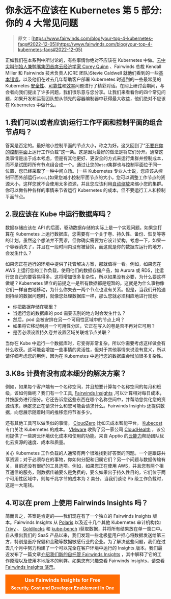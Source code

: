 # 你永远不应该在 Kubernetes 第 5 部分:你的 4 大常见问题

> 原文：[https://www.fairwinds.com/blog/your-top-4-kubernetes-faqs#2022-12-05](https://www.fairwinds.com/blog/your-top-4-kubernetes-faqs#2022-12-05)

 正如我们在本系列中所讨论的，有些事情你绝对不应该在 Kubernetes 中做。[云中尖叫创始人兼鸭嘴集团首席云经济学家 Corey Quinn](https://twitter.com/QuinnyPig) 、Fairwinds 总裁 Kendall Miller 和 Fairwinds 技术负责人(CRE 团队)Stevie Caldwell 就他们看到的一些[基本错误](/blog/never-should-you-ever-in-kubernetes-1-do-k8s-the-hard-way)，以及他们在过去几年帮助客户部署 Kubernetes 时遇到的一些最常见的 Kubernetes [安全性](/blog/never-should-you-ever-in-kubernetes-part-2-kubernetes-security-mistakes)、[可靠性](/blog/6-kubernetes-reliability-mistakes)和[效率](/blog/3-kubernetes-efficiency-mistakes)问题进行了精彩对话。在网上研讨会期间，与会者向我们提出了许多问题，我们很乐意与您分享。让我们来看看你的四个常见问题，如果开发和运营团队想从领先的容器编制器中获得最大收益，他们绝对不应该在 Kubernetes 中做什么。

## 1.我们可以(或者应该)运行工作平面和控制平面的组合节点吗？

答案是否定的。最好缩小控制平面的节点大小，称之为好。这又回到了“[不要在你的控制平面](/blog/never-should-you-ever-in-kubernetes-1-do-k8s-the-hard-way)上运行工作负载”这一条。这是因为最好的做法是将它们分开。通常这类事情是出于成本考虑，但是有其他更好、更安全的方式来运行集群并控制成本，而不是试图将所有节点组合成一个。通过让您的`etcd`集群也与控制平面位于同一位置，您已经采取了一种中间立场。(一些 Kubernetes 专业人士说，您应该从控制平面外部运行`etcd`。)如果您减小控制平面节点的大小，您可以调整工作节点的资源大小，这样您就不会使用太多资源，并且您应该利用[自动缩放](/blog/3-kubernetes-efficiency-mistakes)来缩小您的集群。你可以做各种各样的事情来节省运行 Kubernetes 的成本，但不要运行工人和控制平面节点。

## 2.我应该在 Kube 中运行数据库吗？

数据存储应该在 API 的后面，驱动数据存储的实际上是一个实现问题。如果您打算在 Kubernetes 上运行数据库，您需要有一个关于卷、持久性、备份、恢复等等的计划。虽然这个想法并不荒谬，但你确实需要为它设计架构。考虑一下，如果一个容器消失了，并且在一段时间内没有被替换，而这就是你的数据库运行的地方，会发生什么？

如果您正在运行的环境中提供了托管解决方案，那就值得一看。例如，如果您在 AWS 上运行您的工作负载，使用他们的数据存储产品，如 Aurora 或 RDS，比运行您自己的要容易得多。这将增加很多复杂性，所以如果没有必要，为什么要这样做呢？Kubernetes 建立的前提之一是所有数据都是短暂的。这就是为什么事物像它们一样自由地移动，为什么你失去一两个节点也没有关系。但是，当我们开始遇到持续的数据问题时，就像您处理数据库一样，那么您就必须相应地进行规划:

*   你把数据存储在哪里？
*   当运行您的数据库的 pod 需要去别的地方时会发生什么？
*   然后，pod 会被安排在另一个可用性区域中的节点上吗？
*   如果将它移动到另一个可用性分区，它正在写入的卷是否不再对它可用？
*   是否必须设置持久卷并设置区域关联或节点关联？

当你在 Kube 中运行一个数据库时，它变得非常复杂。所以你需要考虑这样做会有什么收获。这可能会增加一些事情的灵活性，但对于其他事情来说没有意义，所以请仔细考虑您的用例，因为在 Kubernetes 中运行您的数据库会增加很多复杂性。

## 3.K8s 计费有没有成本细分的解决方案？

例如，如果每个客户端有一个名称空间，并且想要计算每个名称空间的每月和班级，该如何做呢？我们有一个工具, [Fairwinds Insights](/insights) ,可以计算相对每日成本，并按服务进行细分。它还告诉您这些东西在哪个名称空间中，并帮助您优化您的资源请求，确定您正在请求什么和您可能会请求什么。Fairwinds Insights 还提供数据，向您展示随着时间的推移您将节省多少。

还有其他工具可以做类似的事情。 [CloudZero](https://www.cloudzero.com/) 比如云成本智能平台。 [Kubecost](https://www.kubecost.com/) 专门关注 Kubernetes 的成本。 [VMware](https://www.vmware.com/) 收购了另一家公司 [CloudHealth](https://www.cloudhealthtech.com/) ，该公司提供了一些跨云环境优化成本和使用的功能。来自 Apptio 的[云能力](https://www.apptio.com/products/cloudability/)帮助团队优化云资源的速度、成本和质量。

关心 Kubernetes 工作负载的人通常有两个很难找到好答案的问题。一个是跟踪共享资源；对于必须存在的事物，你如何分配和归属它们？另一个问题与数据传输有关，目前还没有很好的工具选项。例如，如果您正在使用 AWS，并且您有两个相互通信的服务，则数据传输要么是免费的，要么如果出于持久性目的，它们位于两个可用性区域中，则每千兆字节的成本为 2 美分。当我们谈论 Pb 级工作负载时，这是一大笔钱。

## 4.可以在 prem 上使用 Fairwinds Insights 吗？

简而言之，答案是肯定的——我们现在有了一个独立的 Fairwinds Insights 版本。Fairwinds Insights 从 [Polaris](/polaris) 以及近十几个其他 Kubernetes 审计机构(如 [Trivy](https://github.com/aquasecurity/trivy) 、 [Goldilocks](/blog/introducing-goldilocks-a-tool-for-recommending-resource-requests) 和 [kube-bench](https://github.com/aquasecurity/kube-bench) )获取数据，并将所有结果放在单一窗口中。自从推出我们的 SaaS 产品以来，我们发现一些北极星用户担心将数据发送给第三方，特别是医疗保健和金融等数据敏感行业的企业。为了解决这些问题，我们在过去几个月中努力构建了一个可以完全在客户环境中运行的 Insights 版本。我们最近发布了一篇文章[介绍我们新的自托管 Fairwinds Insights](/blog/an-easier-way-to-audit-your-kubernetes-infrastructure-self-hosted-fairwinds-insights) ，其中解释了它的工作原理以及使用本地版本的利弊。如果您有兴趣查看 Fairwinds Insights，请查看 [Fairwinds Insights 演示](/fairwinds-insights-demo)。

[![Use Fairwinds Insights for Free Security, Cost and Developer Enablement In One](img/7c86296320eb01b215d8e2755e9c5b9d.png)](https://cta-redirect.hubspot.com/cta/redirect/2184645/34aa4987-a1f9-438a-a145-d7d82d5c479a)